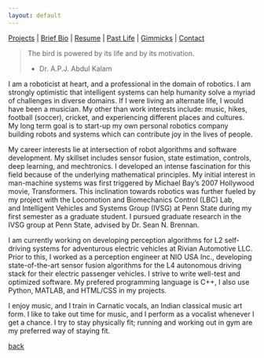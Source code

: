 ```yaml
---
layout: default
---
```


<!-- Text can be **bold**, _italic_, or ~~strikethrough~~.
 -->

[Projects](./projects.html) | [Brief Bio](./bio.html) | [Resume](https://github.com/iamvarada/CV-Resume/blob/master/Krishna_Varadarajan__Resume.pdf) | [Past Life](http://pravegaracingvit.herokuapp.com/) | [Gimmicks](https://www.behance.net/kvarada) | [Contact](./contacts.html)

> The bird is powered by its life and by its motivation.
> - Dr. A.P.J. Abdul Kalam

I am a roboticist at heart, and a professional in the domain of robotics. I am strongly optimistic that intelligent systems can help humanity solve a myriad of challenges in diverse domains. If I were living an alternate life, I would have been a musician. My other than work interests include: music, hikes, football (soccer), cricket, and experiencing different places and cultures. My long term goal is to start-up my own personal robotics company building robots and systems which can contribute joy in the lives of people.

My career interests lie at intersection of robot algorithms and software development. My skillset includes sensor fusion, state estimation, controls, deep learning, and mechtronics. I developed an intense fascination for this field because of the underlying mathematical principles. My initial interest in man-machine systems was first triggered by Michael Bay’s 2007 Hollywood movie, Transformers. This inclination towards robotics was further fueled by my project with the Locomotion and Biomechanics Control (LBC) Lab, and Intelligent Vehicles and Systems Group (IVSG) at Penn State during my first semester as a graduate student. I pursued graduate research in the IVSG group at Penn State, advised by Dr. Sean N. Brennan. 

I am currently working on developing perception algorithms for L2 self-driving systems for adventurous electric vehicles at Rivian Automotive LLC. Prior to this, I worked as a perception engineer at NIO USA Inc., developing state-of-the-art sensor fusion algorithms for the L4 autonomous driving stack for their electric passenger vehicles. I strive to write well-test and optimized software. My prefered programming language is C++, I also use Python, MATLAB, and HTML/CSS in my projects.

I enjoy music, and I train in Carnatic vocals, an Indian classical music art form. I like to take out time for music, and I perform as a vocalist whenever I get a chance. I try to stay physically fit; running and working out in gym are my preferred way of staying fit.

[back](./)
